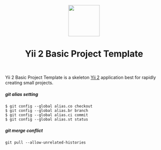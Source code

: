 <p align="center">
    <a href="https://github.com/yiisoft" target="_blank">
        <img src="https://avatars0.githubusercontent.com/u/993323" height="100px">
    </a>
    <h1 align="center">Yii 2 Basic Project Template</h1>
    <br>
</p>

Yii 2 Basic Project Template is a skeleton [Yii 2](http://www.yiiframework.com/) application best for
rapidly creating small projects.

##### git alias setting

```git=
$ git config --global alias.co checkout
$ git config --global alias.br branch
$ git config --global alias.ci commit
$ git config --global alias.st status
```
##### git merge conflict

```git=
git pull --allow-unrelated-histories
```
